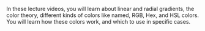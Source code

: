 In these lecture videos, you will learn about linear and radial gradients, the color theory, different kinds of colors like named, RGB, Hex, and HSL colors. You will learn how these colors work, and which to use in specific cases.